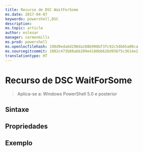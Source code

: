 ```yaml
---
title: Recurso de DSC WaitForSome
ms.date: 2017-04-07
keywords: powershell,DSC
description: 
ms.topic: article
author: eslesar
manager: carmonmills
ms.prod: powershell
ms.openlocfilehash: 198d9eda6d298da108b998bf3fc92c54b65a00ca
ms.sourcegitcommit: 1002c473b88abb209e4188bb626d93675c3614e2
translationtype: HT
---
```

# <a name="dsc-waitforsome-resource"></a>Recurso de DSC WaitForSome

> Aplica-se a: Windows PowerShell 5.0 e posterior


## <a name="syntax"></a>Sintaxe



## <a name="properties"></a>Propriedades




## <a name="example"></a>Exemplo